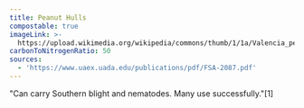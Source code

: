 ```yaml
---
title: Peanut Hulls
compostable: true
imageLink: >-
  https://upload.wikimedia.org/wikipedia/commons/thumb/1/1a/Valencia_peanuts.jpg/640px-Valencia_peanuts.jpg
carbonToNitrogenRatio: 50
sources:
  - 'https://www.uaex.uada.edu/publications/pdf/FSA-2087.pdf'
---
```


"Can carry Southern blight and nematodes. Many use
successfully."\[1]
